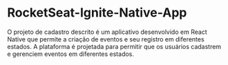 # RocketSeat-Ignite-Native-App
O projeto de cadastro descrito é um aplicativo desenvolvido em React Native que permite a criação de eventos e seu registro em diferentes estados. A plataforma é projetada para permitir que os usuários cadastrem e gerenciem eventos em diferentes estados. 
